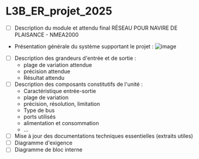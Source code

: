 # L3B_ER_projet_2025

- [ ] Description du module et attendu final
 RÉSEAU POUR NAVIRE DE PLAISANCE - NMEA2000
- Présentation générale du système supportant le projet : 
![image](https://github.com/user-attachments/assets/eb1aaab5-a327-41bb-a704-3360e9b9ff27)

      

- [ ] Description des grandeurs d'entrée et de sortie :
    - plage de variation attendue
    - précision attendue
    - Résultat attendu
- [ ] Description des composants constitutifs de l'unité : 
    - Caractéristique entrée-sortie
    - plage de variation
    - précision, résolution, limitation
    - Type de bus
    - ports utilisés
    - alimentation et consommation
    - ...
- [ ] Mise à jour des documentations techniques essentielles (extraits utiles)
- [ ] Diagramme d'exigence
- [ ] Diagramme de bloc interne
